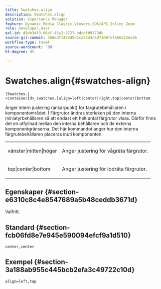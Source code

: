 ```yaml
---
title: Swatches.align
description: Swatches.align
solution: Experience Manager
feature: Dynamic Media Classic,Viewers,SDK/API,Inline Zoom
role: Developer,User
exl-id: d9db34f3-66df-45c2-9727-bdcdf09773db
source-git-commit: 50dddf148345d2ca5243d5d7108fefa56d23dad6
workflow-type: tm+mt
source-wordcount: '80'
ht-degree: 0%

---
```


# Swatches.align{#swatches-align}

`[Swatches.|<containerId>_swatches.]align=left|center|right,top|center|bottom`

Anger intern justering (ankarpunkt) för färgrutebehållaren i komponentområdet. I Färgrutor ändras storleken på den interna miniatyrbehållaren så att endast ett helt antal färgrutor visas. Därför finns det en utfyllnad mellan den interna behållaren och de externa komponentgränserna. Det här kommandot anger hur den interna färgrutebehållaren placeras inuti komponenten.

<table id="table_33CC037517964DA89EE0C005BB6B32BB"> 
 <tbody> 
  <tr> 
   <td colname="col1"> <p><span class="codeph"> vänster|mitten|höger</span> </p> </td> 
   <td colname="col2"> <p> Anger justering för vågräta färgrutor. </p> </td> 
  </tr> 
  <tr> 
   <td colname="col1"> <p><span class="codeph"> top|center|bottom</span> </p> </td> 
   <td colname="col2"> <p> Anger justering för lodräta färgrutor. </p> </td> 
  </tr> 
 </tbody> 
</table>

## Egenskaper {#section-e6310c8c4e8547689a5b48ceddb3671d}

Valfritt.

## Standard {#section-fcb06fd8e7e945e590094efcf9a1d510}

`center,center`

## Exempel {#section-3a188ab955c445bcb2efa3c49722c10d}

`align=left,top`
